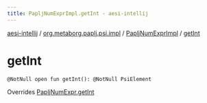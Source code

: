 ```yaml
---
title: PapljNumExprImpl.getInt - aesi-intellij
---
```


[aesi-intellij](../../index.html) / [org.metaborg.paplj.psi.impl](../index.html) / [PapljNumExprImpl](index.html) / [getInt](.)

# getInt

`@NotNull open fun getInt(): @NotNull PsiElement`

Overrides [PapljNumExpr.getInt](../../org.metaborg.paplj.psi/-paplj-num-expr/get-int.html)

